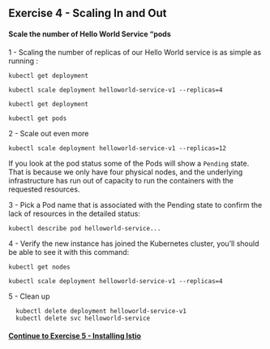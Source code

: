 ## Exercise 4 - Scaling In and Out

#### Scale the number of Hello World Service “pods

1 - Scaling the number of replicas of our Hello World service is as simple as running :

`kubectl get deployment`

`kubectl scale deployment helloworld-service-v1 --replicas=4`

`kubectl get deployment`

`kubectl get pods`

2 - Scale out even more

`kubectl scale deployment helloworld-service-v1 --replicas=12`

If you look at the pod status some of the Pods will show a `Pending` state.   That is because we only have four physical nodes, and the underlying infrastructure has run out of capacity to run the containers with the requested resources.

3 - Pick a Pod name that is associated with the Pending state to confirm the lack of resources in the detailed status:

`kubectl describe pod helloworld-service...`

4 - Verify the new instance has joined the Kubernetes cluster, you’ll should be able to see it with this command:

`kubectl get nodes`

`kubectl scale deployment helloworld-service-v1 --replicas=4`

5 - Clean up
```
  kubectl delete deployment helloworld-service-v1
  kubectl delete svc helloworld-service
```

#### [Continue to Exercise 5 - Installing Istio](../exercise-5/README.md)
